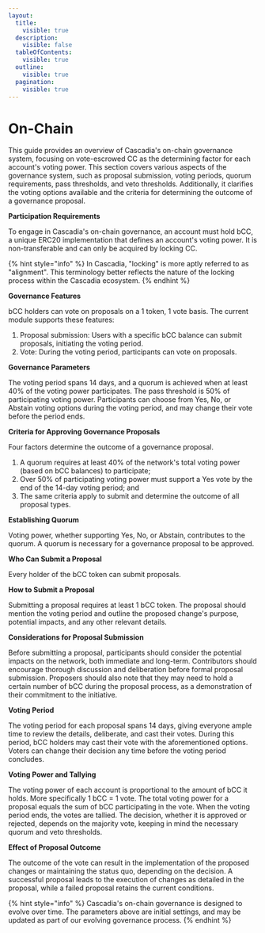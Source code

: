 ```yaml
---
layout:
  title:
    visible: true
  description:
    visible: false
  tableOfContents:
    visible: true
  outline:
    visible: true
  pagination:
    visible: true
---
```


# On-Chain

This guide provides an overview of Cascadia's on-chain governance system, focusing on vote-escrowed CC as the determining factor for each account's voting power. This section covers various aspects of the governance system, such as proposal submission, voting periods, quorum requirements, pass thresholds, and veto thresholds. Additionally, it clarifies the voting options available and the criteria for determining the outcome of a governance proposal.



**Participation Requirements**&#x20;

To engage in Cascadia's on-chain governance, an account must hold bCC, a unique ERC20 implementation that defines an account's voting power.  It is non-transferable and can only be acquired by locking CC.

{% hint style="info" %}
In Cascadia, "locking" is more aptly referred to as "alignment".  This terminology better reflects the nature of the locking process within the Cascadia ecosystem.
{% endhint %}



**Governance Features**&#x20;

bCC holders can vote on proposals on a 1 token, 1 vote basis. The current module supports these features:

1. Proposal submission: Users with a specific bCC balance can submit proposals, initiating the voting period.&#x20;
2. Vote: During the voting period, participants can vote on proposals.



**Governance Parameters**&#x20;

The voting period spans 14 days, and a quorum is achieved when at least 40% of the voting power participates. The pass threshold is 50% of participating voting power. Participants can choose from Yes, No, or Abstain voting options during the voting period, and may change their vote before the period ends.



**Criteria for Approving Governance Proposals**&#x20;

Four factors determine the outcome of a governance proposal.

1. A quorum requires at least 40% of the network's total voting power (based on bCC balances) to participate;
2. Over 50% of participating voting power must support a Yes vote by the end of the 14-day voting period; and
3. The same criteria apply to submit and determine the outcome of all proposal types.



**Establishing Quorum**&#x20;

Voting power, whether supporting Yes, No, or Abstain, contributes to the quorum.  A quorum is necessary for a governance proposal to be approved.



**Who Can Submit a Proposal**

Every holder of the bCC token can submit proposals.



**How to Submit a Proposal**

Submitting a proposal requires at least 1 bCC token. The proposal should mention the voting period and outline the proposed change's purpose, potential impacts, and any other relevant details.



**Considerations for Proposal Submission**

Before submitting a proposal, participants should consider the potential impacts on the network, both immediate and long-term. Contributors should encourage thorough discussion and deliberation before formal proposal submission. Proposers should also note that they may need to hold a certain number of bCC during the proposal process, as a demonstration of their commitment to the initiative.



**Voting Period**

The voting period for each proposal spans 14 days, giving everyone ample time to review the details, deliberate, and cast their votes. During this period, bCC holders may cast their vote with the aforementioned options. Voters can change their decision any time before the voting period concludes.



**Voting Power and Tallying**

The voting power of each account is proportional to the amount of bCC it holds. More specifically 1 bCC = 1 vote. The total voting power for a proposal equals the sum of bCC participating in the vote. When the voting period ends, the votes are tallied. The decision, whether it is approved or rejected, depends on the majority vote, keeping in mind the necessary quorum and veto thresholds.



**Effect of Proposal Outcome**

The outcome of the vote can result in the implementation of the proposed changes or maintaining the status quo, depending on the decision. A successful proposal leads to the execution of changes as detailed in the proposal, while a failed proposal retains the current conditions.

{% hint style="info" %}
Cascadia's on-chain governance is designed to evolve over time. The parameters above are initial settings, and may be updated as part of our evolving governance process.
{% endhint %}
